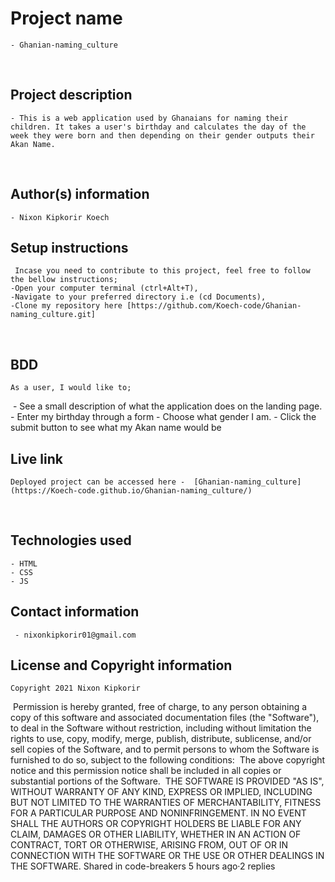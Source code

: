 # Project name
    - Ghanian-naming_culture
​
## Project description
    - This is a web application used by Ghanaians for naming their children. It takes a user's birthday and calculates the day of the week they were born and then depending on their gender outputs their Akan Name.  
​
## Author(s) information
    - Nixon Kipkorir Koech

## Setup instructions
     Incase you need to contribute to this project, feel free to follow the bellow instructions;
    -Open your computer terminal (ctrl+Alt+T),
    -Navigate to your preferred directory i.e (cd Documents),
    -Clone my repository here [https://github.com/Koech-code/Ghanian-naming_culture.git]
​
## BDD
    As a user, I would like to;
​
    - See a  small description of what the application does on the landing page. 
    - Enter my birthday through a form
    - Choose what gender I am.
    - Click the submit button to see what my Akan name would be
  
## Live link
    Deployed project can be accessed here -  [Ghanian-naming_culture](https://Koech-code.github.io/Ghanian-naming_culture/)
​
## Technologies used
    - HTML
    - CSS
    - JS
  
## Contact information
     - nixonkipkorir01@gmail.com
  
## License and Copyright information
    Copyright 2021 Nixon Kipkorir
​
    Permission is hereby granted, free of charge, to any person obtaining a copy of this software and associated documentation files (the "Software"), to deal in the Software without restriction, including without limitation the rights to use, copy, modify, merge, publish, distribute, sublicense, and/or sell copies of the Software, and to permit persons to whom the Software is furnished to do so, subject to the following conditions:
​
    The above copyright notice and this permission notice shall be included in all copies or substantial portions of the Software.
​
    THE SOFTWARE IS PROVIDED "AS IS", WITHOUT WARRANTY OF ANY KIND, EXPRESS OR IMPLIED, INCLUDING BUT NOT LIMITED TO THE WARRANTIES OF MERCHANTABILITY, FITNESS FOR A PARTICULAR PURPOSE AND NONINFRINGEMENT. IN NO EVENT SHALL THE AUTHORS OR COPYRIGHT HOLDERS BE LIABLE FOR ANY CLAIM, DAMAGES OR OTHER LIABILITY, WHETHER IN AN ACTION OF CONTRACT, TORT OR OTHERWISE, ARISING FROM, OUT OF OR IN CONNECTION WITH THE SOFTWARE OR THE USE OR OTHER DEALINGS IN THE SOFTWARE.
Shared in
code-breakers
5 hours ago·2 replies
